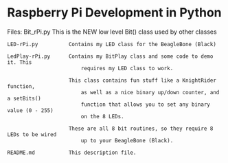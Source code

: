 Raspberry Pi Development in Python
==================================

Files:
	Bit_rPi.py			This is the NEW low level Bit() class used by other classes

	LED-rPi.py			Contains my LED class for the BeagleBone (Black)

	LedPlay-rPi.py		Contains my BitPlay class and some code to demo it. This
							requires my LED class to work.
						
						This class contains fun stuff like a KnightRider function,
							as well as a nice binary up/down counter, and a setBits()
							function that allows you to set any binary value (0 - 255)
							on the 8 LEDs.
							
						These are all 8 bit routines, so they require 8 LEDs to be wired
							up to your BeagleBone (Black).

	README.md			This description file.	
	
